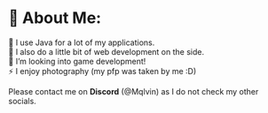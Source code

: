 # 💫 About Me:
🔭 I use Java for a lot of my applications.<br>🤝 I also do a little bit of web development on the side.<br>🌱 I’m looking into game development!<br>⚡ I enjoy photography (my pfp was taken by me :D)


Please contact me on **Discord** (@Mqlvin) as I do not check my other socials.
